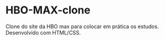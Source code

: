 # HBO-MAX-clone
Clone do site da HBO max para colocar em prática os estudos. Desenvolvido com HTML/CSS.
